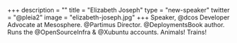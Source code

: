 +++
description = ""
title = "Elizabeth Joseph"
type = "new-speaker"
twitter = "@pleia2"
image = "elizabeth-joseph.jpg"
+++
Speaker, @dcos Developer Advocate at Mesosphere. @Partimus Director. @DeploymentsBook author. Runs the @OpenSourceInfra & @Xubuntu accounts. Animals! Trains!